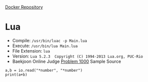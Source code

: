 [Docker Repository](https://registry.hub.docker.com/u/baekjoon/onlinejudge-lua)

# Lua 

* Compile: `/usr/bin/luac -p Main.lua`
* Execute: `/usr/bin/lua Main.lua`
* File Extension: `lua`
* Version: `Lua 5.2.3  Copyright (C) 1994-2013 Lua.org, PUC-Rio`
* Baekjoon Online Judge [Problem 1000](https://www.acmicpc.net/problem/1000) Sample Source
````
a,b = io.read("*number", "*number")
print(a+b)
````


